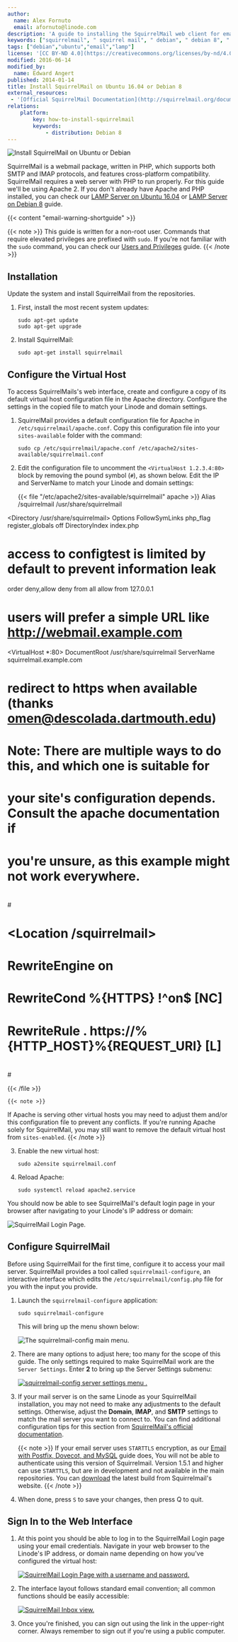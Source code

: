 ```yaml
---
author:
  name: Alex Fornuto
  email: afornuto@linode.com
description: 'A guide to installing the SquirrelMail web client for email on Ubuntu or Debian 8.'
keywords: ["squirrelmail", " squirrel mail", " debian", " debian 8", " mail client", " ubuntu", " ubuntu 16"]
tags: ["debian","ubuntu","email","lamp"]
license: '[CC BY-ND 4.0](https://creativecommons.org/licenses/by-nd/4.0)'
modified: 2016-06-14
modified_by:
  name: Edward Angert
published: 2014-01-14
title: Install SquirrelMail on Ubuntu 16.04 or Debian 8
external_resources:
 - '[Official SquirrelMail Documentation](http://squirrelmail.org/documentation/)'
relations:
    platform:
        key: how-to-install-squirrelmail
        keywords:
            - distribution: Debian 8
---
```


![Install SquirrelMail on Ubuntu or Debian](Install_SquirrelMail_smg.jpg)

SquirrelMail is a webmail package, written in PHP, which supports both SMTP and IMAP protocols, and features cross-platform compatibility. SquirrelMail requires a web server with PHP to run properly. For this guide we'll be using Apache 2. If you don't already have Apache and PHP installed, you can check our [LAMP Server on Ubuntu 16.04](/docs/web-servers/lamp/install-lamp-stack-on-ubuntu-16-04/) or [LAMP Server on Debian 8](/docs/web-servers/lamp/lamp-on-debian-8-jessie/) guide.

{{< content "email-warning-shortguide" >}}

{{< note >}}
This guide is written for a non-root user. Commands that require elevated privileges are prefixed with `sudo`. If you're not familiar with the `sudo` command, you can check our [Users and Privileges](/docs/tools-reference/linux-users-and-groups/) guide.
{{< /note >}}

## Installation

Update the system and install SquirrelMail from the repositories.

1.  First, install the most recent system updates:

        sudo apt-get update
        sudo apt-get upgrade

2.  Install SquirrelMail:

        sudo apt-get install squirrelmail

## Configure the Virtual Host

To access SquirrelMails's web interface, create and configure a copy of its default virtual host configuration file in the Apache directory. Configure the settings in the copied file to match your Linode and domain settings.

1.  SquirrelMail provides a default configuration file for Apache in `/etc/squirrelmail/apache.conf`. Copy this configuration file into your `sites-available` folder with the command:

        sudo cp /etc/squirrelmail/apache.conf /etc/apache2/sites-available/squirrelmail.conf

2.  Edit the configuration file to uncomment the `<VirtualHost 1.2.3.4:80>` block by removing the pound symbol (`#`), as shown below. Edit the IP and ServerName to match your Linode and domain settings:

    {{< file "/etc/apache2/sites-available/squirrelmail" apache >}}
Alias /squirrelmail /usr/share/squirrelmail

<Directory /usr/share/squirrelmail>
  Options FollowSymLinks
  <IfModule mod_php5.c>
    php_flag register_globals off
  </IfModule>
  <IfModule mod_dir.c>
    DirectoryIndex index.php
  </IfModule>

  # access to configtest is limited by default to prevent information leak
  <Files configtest.php>
    order deny,allow
    deny from all
    allow from 127.0.0.1
  </Files>
</Directory>

# users will prefer a simple URL like http://webmail.example.com
<VirtualHost *:80>
  DocumentRoot /usr/share/squirrelmail
  ServerName squirrelmail.example.com
</VirtualHost>

# redirect to https when available (thanks omen@descolada.dartmouth.edu)
#
#  Note: There are multiple ways to do this, and which one is suitable for
#  your site's configuration depends. Consult the apache documentation if
#  you're unsure, as this example might not work everywhere.
#
#<IfModule mod_rewrite.c>
#  <IfModule mod_ssl.c>
#    <Location /squirrelmail>
#      RewriteEngine on
#      RewriteCond %{HTTPS} !^on$ [NC]
#      RewriteRule . https://%{HTTP_HOST}%{REQUEST_URI}  [L]
#    </Location>
#  </IfModule>
#</IfModule>

{{< /file >}}


    {{< note >}}
If Apache is serving other virtual hosts you may need to adjust them and/or this configuration file to prevent any conflicts. If you're running Apache solely for SquirrelMail, you may still want to remove the default virtual host from `sites-enabled`.
{{< /note >}}

3.  Enable the new virtual host:

        sudo a2ensite squirrelmail.conf

4.  Reload Apache:

        sudo systemctl reload apache2.service

You should now be able to see SquirrelMail's default login page in your browser after navigating to your Linode's IP address or domain:

![SquirrelMail Login Page.](1519-squirrelmail_login.png)

## Configure SquirrelMail

Before using SquirrelMail for the first time, configure it to access your mail server. SquirrelMail provides a tool called `squirrelmail-configure`, an interactive interface which edits the `/etc/squirrelmail/config.php` file for you with the input you provide.

1.  Launch the `squirrelmail-configure` application:

        sudo squirrelmail-configure

    This will bring up the menu shown below:

    ![The squirrelmail-config main menu.](1517-squirrelmail-config_1.png)

2.  There are many options to adjust here; too many for the scope of this guide. The only settings required to make SquirrelMail work are the `Server Settings`. Enter **2** to bring up the Server Settings submenu:

    [![squirrelmail-config server settings menu .](1518-squirrelmail-config_2.png)](1518-squirrelmail-config_2.png)

3.  If your mail server is on the same Linode as your SquirrelMail installation, you may not need to make any adjustments to the default settings. Otherwise, adjust the **Domain**, **IMAP**, and **SMTP** settings to match the mail server you want to connect to. You can find additional configuration tips for this section from [SquirrelMail's official documentation](http://squirrelmail.org/docs/admin/admin-5.html#ss5.3).

    {{< note >}}
If your email server uses `STARTTLS` encryption, as our [Email with Postfix, Dovecot, and MySQL](/docs/email/postfix/email-with-postfix-dovecot-and-mysql/) guide does, You will not be able to authenticate using this version of Squirrelmail. Version 1.5.1 and higher can use `STARTTLS`, but are in development and not available in the main repositories. You can [download](https://squirrelmail.org/download.php) the latest build from Squirrelmail's website.
{{< /note >}}

4.  When done, press `S` to save your changes, then press Q to quit.

## Sign In to the Web Interface

1.  At this point you should be able to log in to the SquirrelMail Login page using your email credentials. Navigate in your web browser to the Linode's IP address, or domain name depending on how you've configured the virtual host:

    [![SquirrelMail Login Page with a username and password.](1515-squirrelmail_login_filled2.png)](1520-squirrelmail_login_filled.png)

2.  The interface layout follows standard email convention; all common functions should be easily accessible:

    [![SquirrelMail Inbox view.](1514-squirrelmail_inbox2.png)](1513-squirrelmail_inbox.png)

3.  Once you're finished, you can sign out using the link in the upper-right corner. Always remember to sign out if you're using a public computer.

